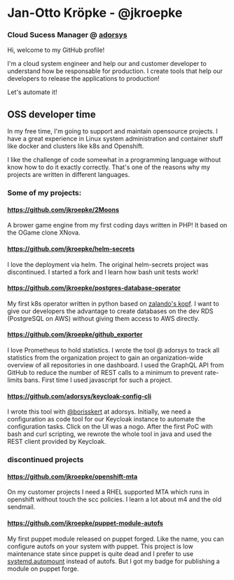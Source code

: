 # Jan-Otto Kröpke - @jkroepke
### Cloud Sucess Manager @ [adorsys](https://github.com/adorsys)

Hi, welcome to my GitHub profile!

I'm a cloud system engineer and help our and customer developer to understand how be responsable for production. I create tools that help our developers to release the applications to production!

Let's automate it!

## OSS developer time
In my free time, I'm going to support and maintain opensource projects. I have a great experience in Linux system administration and container stuff like docker and clusters like k8s and Openshift.

I like the challenge of code somewhat in a programming language without know how to do it exactly correctly. That's one of the reasons why my projects are written in different languages.

### Some of my projects:

#### https://github.com/jkroepke/2Moons

A brower game engine from my first coding days written in PHP! It based on the OGame clone XNova.

#### https://github.com/jkroepke/helm-secrets

I love the deployment via helm. The original helm-secrets project was discontinued. I started a fork and I learn how bash unit tests work!

#### https://github.com/jkroepke/postgres-database-operator

My first k8s operator written in python based on [zalando's kopf](https://github.com/zalando-incubator/kopf). I want to give our developers the advantage to create databases on the dev RDS (PostgreSQL on AWS) without giving them access to AWS directly. 

#### https://github.com/jkroepke/github_exporter

I love Prometheus to hold statistics. I wrote the tool @ adorsys to track all statistics from the organization project to gain an organization-wide overview of all repositories in one dashboard. I used the GraphQL API from GitHub to reduce the number of REST calls to a minimum to prevent rate-limits bans. First time I used javascript for such a project.

#### https://github.com/adorsys/keycloak-config-cli

I wrote this tool with [@borisskert](https://github.com/borisskert) at adorsys. Initially, we need a configuration as code tool for our Keycloak instance to automate the configuration tasks. Click on the UI was a nogo. After the first PoC with bash and curl scripting, we rewrote the whole tool in java and used the REST client provided by Keycloak.

### discontinued projects

#### https://github.com/jkroepke/openshift-mta

On my customer projects I need a RHEL supported MTA which runs in openshift without touch the scc policies. I learn a lot about m4 and the old sendmail.

#### https://github.com/jkroepke/puppet-module-autofs

My first puppet module released on puppet forged. Like the name, you can configure autofs on your system with puppet. This project is low maintenance state since puppet is quite dead and I prefer to use [systemd.automount](https://www.freedesktop.org/software/systemd/man/systemd.automount.html) instead of autofs. But I got my badge for publishing a module on puppet forge.
